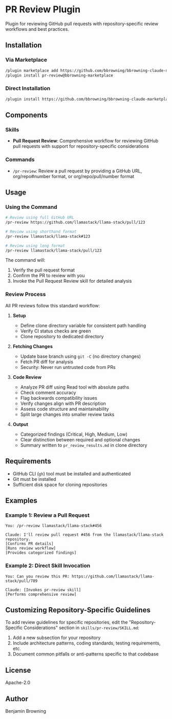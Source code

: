 # PR Review Plugin

Plugin for reviewing GitHub pull requests with repository-specific review workflows and best practices.

## Installation

### Via Marketplace

```bash
/plugin marketplace add https://github.com/bbrowning/bbrowning-claude-marketplace
/plugin install pr-review@bbrowning-marketplace
```

### Direct Installation

```bash
/plugin install https://github.com/bbrowning/bbrowning-claude-marketplace/pr-review
```

## Components

### Skills

- **Pull Request Review**: Comprehensive workflow for reviewing GitHub pull requests with support for repository-specific considerations

### Commands

- `/pr-review`: Review a pull request by providing a GitHub URL, org/repo#number format, or org/repo/pull/number format

## Usage

### Using the Command

```bash
# Review using full GitHub URL
/pr-review https://github.com/llamastack/llama-stack/pull/123

# Review using shorthand format
/pr-review llamastack/llama-stack#123

# Review using long format
/pr-review llamastack/llama-stack/pull/123
```

The command will:
1. Verify the pull request format
2. Confirm the PR to review with you
3. Invoke the Pull Request Review skill for detailed analysis

### Review Process

All PR reviews follow this standard workflow:

1. **Setup**
   - Define clone directory variable for consistent path handling
   - Verify CI status checks are green
   - Clone repository to dedicated directory

2. **Fetching Changes**
   - Update base branch using `git -C` (no directory changes)
   - Fetch PR diff for analysis
   - Security: Never run untrusted code from PRs

3. **Code Review**
   - Analyze PR diff using Read tool with absolute paths
   - Check comment accuracy
   - Flag backwards compatibility issues
   - Verify changes align with PR description
   - Assess code structure and maintainability
   - Split large changes into smaller review tasks

4. **Output**
   - Categorized findings (Critical, High, Medium, Low)
   - Clear distinction between required and optional changes
   - Summary written to `pr_review_results.md` in clone directory

## Requirements

- GitHub CLI (`gh`) tool must be installed and authenticated
- Git must be installed
- Sufficient disk space for cloning repositories

## Examples

### Example 1: Review a Pull Request

```
You: /pr-review llamastack/llama-stack#456

Claude: I'll review pull request #456 from the llamastack/llama-stack repository.
[Confirms PR details]
[Runs review workflow]
[Provides categorized findings]
```

### Example 2: Direct Skill Invocation

```
You: Can you review this PR: https://github.com/llamastack/llama-stack/pull/789

Claude: [Invokes pr-review skill]
[Performs comprehensive review]
```

## Customizing Repository-Specific Guidelines

To add review guidelines for specific repositories, edit the "Repository-Specific Considerations" section in `skills/pr-review/SKILL.md`:

1. Add a new subsection for your repository
2. Include architecture patterns, coding standards, testing requirements, etc.
3. Document common pitfalls or anti-patterns specific to that codebase

## License

Apache-2.0

## Author

Benjamin Browning
